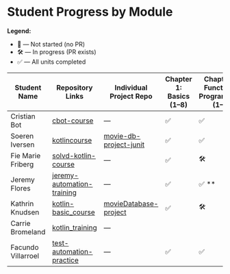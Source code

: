 # Student Progress by Module

**Legend:**
- 🚫 — Not started (no PR)
- 🛠️ — In progress (PR exists)
- ✅ — All units completed

| Student Name         | Repository Links | Individual Project Repo | Chapter 1: Basics (1–8) | Chapter 2: Functional Programming (1–9) | Chapter 3: OOP (1–7) | Chapter 5: Collections (1–10) |
|----------------------|------------------|------------------------|------------------------|------------------------------------------|----------------------|-------------------------------|
| Cristian Bot         | [cbot-course](https://github.com/cbot-course) | — |           ✅               |                     ✅                      | 🛠️                  |              🛠️                 |
| Soeren Iversen       | [kotlincourse](https://github.com/MoxUK/kotlincourse) | [movie-db-project-junit](https://github.com/MoxUK/movie-db-project-junit) |          ✅              |                ✅                          | ✅ **️                |             ✅ **️                    |
| Fie Marie Friberg    | [solvd-kotlin-course](https://github.com/sgfie/solvd-kotlin-course) | — |         ✅               |          🛠️                                | 🚫                   |            🚫                   |
| Jeremy Flores        | [jeremy-automation-training](https://github.com/jeremy-automation/jeremy-automation-training) | — |          ✅                |                   ✅ **️                      | 🛠️                  |          🚫                         |
| Kathrin Knudsen      | [kotlin-basic_course](https://github.com/pixie-kat/kotlin-basic_course) | [movieDatabase-project](https://github.com/pixie-kat/movieDatabase-project) |       ✅                  |               🛠️                              | 🛠️                  |          🚫                      |
| Carrie Bromeland     | [kotlin_training](https://github.com/carrie2078/kotlin_training) | — |                        |                                          |                      |                               |
| Facundo Villarroel   | [test-automation-practice](https://github.com/facundo-shape/test-automation-practice) | — |          ✅              |                   ✅                       | 🛠                   |               🛠                |